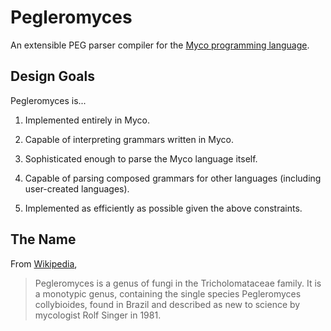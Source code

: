 
# Pegleromyces

An extensible PEG parser compiler for the
[Myco programming language](https://github.com/jemc/myco).

## Design Goals

Pegleromyces is...

1. Implemented entirely in Myco.

2. Capable of interpreting grammars written in Myco.

3. Sophisticated enough to parse the Myco language itself.

4. Capable of parsing composed grammars for other languages (including user-created languages).

5. Implemented as efficiently as possible given the above constraints.

## The Name

From [Wikipedia](https://en.wikipedia.org/wiki/Pegleromyces),

> Pegleromyces is a genus of fungi in the Tricholomataceae family.
> It is a monotypic genus, containing the single species
> Pegleromyces collybioides, found in Brazil and described as
> new to science by mycologist Rolf Singer in 1981.
